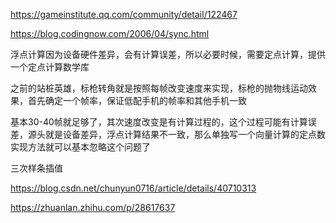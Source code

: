 https://gameinstitute.qq.com/community/detail/122467

https://blog.codingnow.com/2006/04/sync.html


浮点计算因为设备硬件差异，会有计算误差，所以必要时候，需要定点计算，提供一个定点计算数学库

之前的站桩英雄，标枪转角就是按照每帧改变速度来实现，标枪的抛物线运动效果，首先确定一个帧率，保证低配手机的帧率和其他手机一致

基本30-40帧就足够了，其次速度改变是有计算过程的，这个过程可能有计算误差，源头就是设备差异，浮点计算结果不一致，那么单独写一个向量计算的定点数实现方法就可以基本忽略这个问题了

三次样条插值

https://blog.csdn.net/chunyun0716/article/details/40710313


https://zhuanlan.zhihu.com/p/28617637